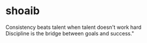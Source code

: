 # shoaib
Consistency beats talent when talent doesn't work hard
<br>
Discipline is the bridge between goals and success."

